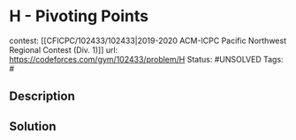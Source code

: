 # H - Pivoting Points

contest: [[CFICPC/102433/102433|2019-2020 ACM-ICPC Pacific Northwest Regional Contest (Div. 1)]]
url: https://codeforces.com/gym/102433/problem/H
Status: #UNSOLVED
Tags: #

## Description

## Solution

